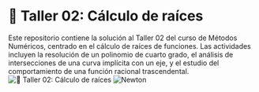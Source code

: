 # 🧮 Taller 02: Cálculo de raíces

Este repositorio contiene la solución al Taller 02 del curso de Métodos Numéricos, centrado en el cálculo de raíces de funciones. Las actividades incluyen la resolución de un polinomio de cuarto grado, el análisis de intersecciones de una curva implícita con un eje, y el estudio del comportamiento de una función racional trascendental.
![🧮 Taller 02: Cálculo de raíces](bannertaller2.png)
![Newton](media/newton_method.gif)

